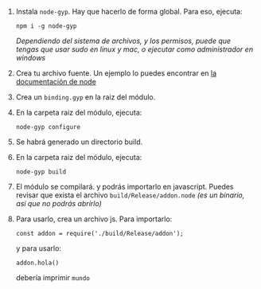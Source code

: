 1. Instala `node-gyp`. Hay que hacerlo de forma global. Para eso, ejecuta:

   ```npm i -g node-gyp```

   _Dependiendo del sistema de archivos, y los permisos, puede que tengas que usar sudo en linux y mac, o ejecutar como administrador en windows_

2. Crea tu archivo fuente. Un ejemplo lo puedes encontrar en [la documentación de node](https://nodejs.org/api/addons.html#addons_hello_world)
3. Crea un `binding.gyp` en la raiz del módulo.
4. En la carpeta raiz del módulo, ejecuta:

   ```node-gyp configure```

5. Se habrá generado un directorio build.
6. En la carpeta raiz del módulo, ejecuta:

   ```node-gyp build```

7. El módulo se compilará. y podrás importarlo en javascript. Puedes revisar que exista el archivo `build/Release/addon.node` _(es un binario, así que no podrás abrirlo)_
8. Para usarlo, crea un archivo js. Para importarlo:

   ```const addon = require('./build/Release/addon');```

   y para usarlo:

   ```addon.hola()```

   debería imprimir `mundo`